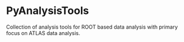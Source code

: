 # PyAnalysisTools

Collection of analysis tools for ROOT based data analysis with primary focus on ATLAS data analysis.

